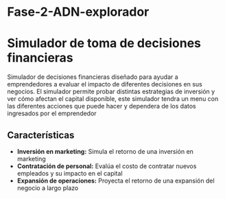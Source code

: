 # Fase-2-ADN-explorador

# Simulador de toma de decisiones financieras

Simulador de decisiones financieras diseñado para ayudar a emprendedores a evaluar el impacto de diferentes decisiones en sus negocios. El simulador permite probar distintas estrategias de inversión y ver cómo afectan el capital disponible, este simulador tendra un menu con las diferentes acciones que puede hacer y dependera de los datos ingresados por el emprendedor

## Características

- **Inversión en marketing:** Simula el retorno de una inversión en marketing
- **Contratación de personal:** Evalúa el costo de contratar nuevos empleados y su impacto en el capital
- **Expansión de operaciones:** Proyecta el retorno de una expansión del negocio a largo plazo
